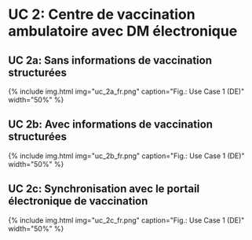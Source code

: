 # UC 2: Centre de vaccination ambulatoire avec DM électronique

## UC 2a: Sans informations de vaccination structurées

{% include img.html img="uc_2a_fr.png" caption="Fig.: Use Case 1 (DE)" width="50%" %}


## UC 2b: Avec informations de vaccination structurées

{% include img.html img="uc_2b_fr.png" caption="Fig.: Use Case 1 (DE)" width="50%" %}


## UC 2c: Synchronisation avec le portail électronique de vaccination

{% include img.html img="uc_2c_fr.png" caption="Fig.: Use Case 1 (DE)" width="50%" %}


